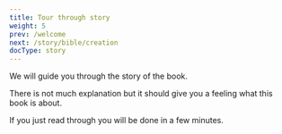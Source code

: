 ```yaml
---
title: Tour through story
weight: 5
prev: /welcome
next: /story/bible/creation
docType: story
---
```


We will guide you through the story of the book.

There is not much explanation but it should give you a feeling what this book is about.

If you just read through you will be done in a few minutes.